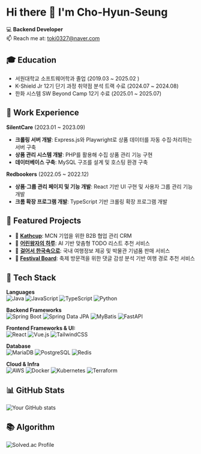 # Hi there 👋 I'm Cho-Hyun-Seung

💻 **Backend Developer**  
📫 Reach me at: [toki0327@naver.com](mailto:toki0327@naver.com)  


## 🎓 Education
- 서원대학교 소프트웨어학과 졸업 (2019.03 ~ 2025.02 )  
- K-Shield Jr 12기 단기 과정 취약점 분석 트랙 수료 (2024.07 ~ 2024.08)   
- 한화 시스템 SW  Beyond Camp 12기 수료 (2025.01 ~ 2025.07)  


## 💼 Work Experience
**SilentCare** (2023.01 ~ 2023.09)  
  - **크롤링 서버 개발**: Express.js와 Playwright로 상품 데이터를 자동 수집·처리하는 서버 구축  
  - **상품 관리 시스템 개발**: PHP를 활용해 수집 상품 관리 기능 구현  
  - **데이터베이스 구축**: MySQL 구조를 설계 및 호스팅 환경 구축  

**Redbookers** (2022.05 ~ 2022.12)  
  - **상품·그룹 관리 페이지 및 기능 개발**: React 기반 UI 구현 및 사용자 그룹 관리 기능 개발  
  - **크롬 확장 프로그램 개발**: TypeScript 기반 크롤링 확장 프로그램 개발



## 📌 Featured Projects

- 🔗 [**Kathcup**](https://github.com/Cho-Hyun-Seung/be15-fin-tomato-katchup-BE): MCN 기업을 위한 B2B 협업 관리 CRM
- 🔗 [**어린왕자의 하루**](https://github.com/Cho-Hyun-Seung/be15-4th-b612-DayOfTheLittlePrince): AI 기반 맞춤형 TODO 리스트 추천 서비스
- 🔗 [**걸어서 한국속으로**](https://github.com/Cho-Hyun-Seung/be15-2nd-baksal-gulhan): 국내 여행정보 제공 및 박물관 기념품 판매 서비스
- 🔗 [**Festival Board**](https://github.com/Cho-Hyun-Seung/slime): 축제 방문객을 위한 댓글 감성 분석 기반 여행 경로 추천 서비스

## 🚀 Tech Stack

**Languages**  
![Java](https://img.shields.io/badge/Java-007396?logo=java&logoColor=white)
![JavaScript](https://img.shields.io/badge/JavaScript-F7DF1E?logo=javascript&logoColor=black)
![TypeScript](https://img.shields.io/badge/TypeScript-3178C6?logo=typescript&logoColor=white)
![Python](https://img.shields.io/badge/Python-3776AB?logo=python&logoColor=white)

**Backend Frameworks**  
![Spring Boot](https://img.shields.io/badge/Spring%20Boot-6DB33F?logo=springboot&logoColor=white) 
![Spring Data JPA](https://img.shields.io/badge/Spring%20Data%20JPA-6DB33F?logo=spring&logoColor=white)
![MyBatis](https://img.shields.io/badge/MyBatis-000000?logoColor=white)
![FastAPI](https://img.shields.io/badge/FastAPI-009688?logo=fastapi&logoColor=white)

**Frontend Frameworks & UI:**  
![React](https://img.shields.io/badge/React-61DAFB?logo=react&logoColor=black)
![Vue.js](https://img.shields.io/badge/Vue.js-4FC08D?logo=vue.js&logoColor=white)
![TailwindCSS](https://img.shields.io/badge/Tailwind_CSS-38B2AC?logo=tailwindcss&logoColor=white)

**Database**  
![MariaDB](https://img.shields.io/badge/MariaDB-003545?logo=mariadb&logoColor=white)
![PostgreSQL](https://img.shields.io/badge/PostgreSQL-4169E1?logo=postgresql&logoColor=white)
![Redis](https://img.shields.io/badge/Redis-DC382D?logo=redis&logoColor=white)

**Cloud & Infra**  
![AWS](https://img.shields.io/badge/AWS-232F3E?logo=amazonaws&logoColor=FF9900)
![Docker](https://img.shields.io/badge/Docker-2496ED?logo=docker&logoColor=white)
![Kubernetes](https://img.shields.io/badge/Kubernetes-326CE5?logo=kubernetes&logoColor=white)
![Terraform](https://img.shields.io/badge/Terraform-7B42BC?logo=terraform&logoColor=white)

## 📊 GitHub Stats

![Your GitHub stats](https://github-readme-stats.vercel.app/api?username=Cho-Hyun-Seung&show_icons=true&theme=tokyonight)  


## 📚 Algorithm
![Solved.ac Profile](http://mazassumnida.wtf/api/v2/generate_badge?boj=gustmd032)
